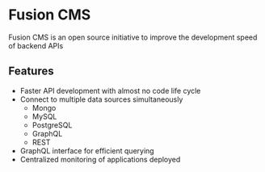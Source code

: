 # Fusion CMS

Fusion CMS is an open source initiative to improve the development speed of backend APIs

## Features

- Faster API development with almost no code life cycle
- Connect to multiple data sources simultaneously
  - Mongo
  - MySQL
  - PostgreSQL
  - GraphQL
  - REST
- GraphQL interface for efficient querying
- Centralized monitoring of applications deployed

